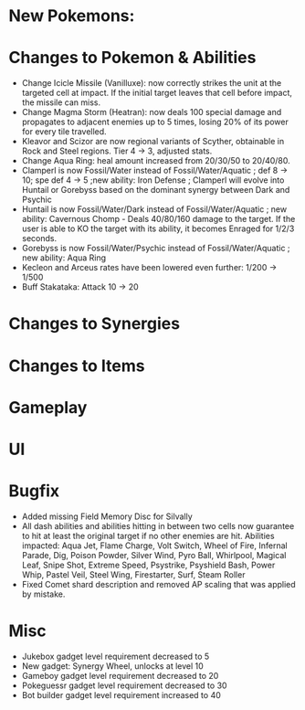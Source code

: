 # New Pokemons:

# Changes to Pokemon & Abilities

- Change Icicle Missile (Vanilluxe): now correctly strikes the unit at the targeted cell at impact. If the initial target leaves that cell before impact, the missile can miss.
- Change Magma Storm (Heatran): now deals 100 special damage and propagates to adjacent enemies up to 5 times, losing 20% of its power for every tile travelled.
- Kleavor and Scizor are now regional variants of Scyther, obtainable in Rock and Steel regions. Tier 4 → 3, adjusted stats.
- Change Aqua Ring: heal amount increased from 20/30/50 to 20/40/80.
- Clamperl is now Fossil/Water instead of Fossil/Water/Aquatic ; def 8 → 10; spe def 4 → 5 ;new ability: Iron Defense ; Clamperl will evolve into Huntail or Gorebyss based on the dominant synergy between Dark and Psychic
- Huntail is now Fossil/Water/Dark instead of Fossil/Water/Aquatic ; new ability: Cavernous Chomp - Deals 40/80/160 damage to the target. If the user is able to KO the target with its ability, it becomes Enraged for 1/2/3 seconds.
- Gorebyss is now Fossil/Water/Psychic instead of Fossil/Water/Aquatic ; new ability: Aqua Ring
- Kecleon and Arceus rates have been lowered even further: 1/200 → 1/500
- Buff Stakataka: Attack 10 → 20

# Changes to Synergies

# Changes to Items

# Gameplay

# UI

# Bugfix

- Added missing Field Memory Disc for Silvally
- All dash abilities and abilities hitting in between two cells now guarantee to hit at least the original target if no other enemies are hit. Abilities impacted: Aqua Jet, Flame Charge, Volt Switch, Wheel of Fire, Infernal Parade, Dig, Poison Powder, Silver Wind, Pyro Ball, Whirlpool, Magical Leaf, Snipe Shot, Extreme Speed, Psystrike, Psyshield Bash, Power Whip, Pastel Veil, Steel Wing, Firestarter, Surf, Steam Roller
- Fixed Comet shard description and removed AP scaling that was applied by mistake.

# Misc

- Jukebox gadget level requirement decreased to 5
- New gadget: Synergy Wheel, unlocks at level 10
- Gameboy gadget level requirement decreased to 20
- Pokeguessr gadget level requirement decreased to 30
- Bot builder gadget level requirement increased to 40